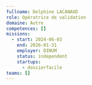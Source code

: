 ```yaml
---
fullname: Delphine LACANAUD
role: Opératrice de validation
domaine: Autre
competences: []
missions:
  - start: 2024-06-03
    end: 2026-01-31
    employer: DINUM
    status: independent
    startups:
      - dossierfacile
teams: []
---
```


